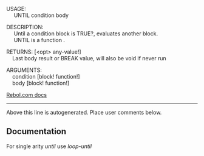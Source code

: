 USAGE:  
&nbsp;&nbsp;&nbsp;&nbsp;&nbsp;UNTIL&nbsp;condition&nbsp;body&nbsp;  
  
DESCRIPTION:  
&nbsp;&nbsp;&nbsp;&nbsp;&nbsp;Until&nbsp;a&nbsp;condition&nbsp;block&nbsp;is&nbsp;TRUE?,&nbsp;evaluates&nbsp;another&nbsp;block.  
&nbsp;&nbsp;&nbsp;&nbsp;&nbsp;UNTIL&nbsp;is&nbsp;a&nbsp;function&nbsp;.  
  
RETURNS:&nbsp;[&lt;opt&gt;&nbsp;any-value!]  
&nbsp;&nbsp;&nbsp;&nbsp;Last&nbsp;body&nbsp;result&nbsp;or&nbsp;BREAK&nbsp;value,&nbsp;will&nbsp;also&nbsp;be&nbsp;void&nbsp;if&nbsp;never&nbsp;run  
  
ARGUMENTS:  
&nbsp;&nbsp;&nbsp;&nbsp;condition&nbsp;[block!&nbsp;function!]  
&nbsp;&nbsp;&nbsp;&nbsp;body&nbsp;[block!&nbsp;function!]  

[Rebol.com docs](http://www.rebol.com/r3/docs/functions/until.html)
___
Above this line is autogenerated. Place user comments below.

## Documentation

For single arity _until_ use _loop-until_
